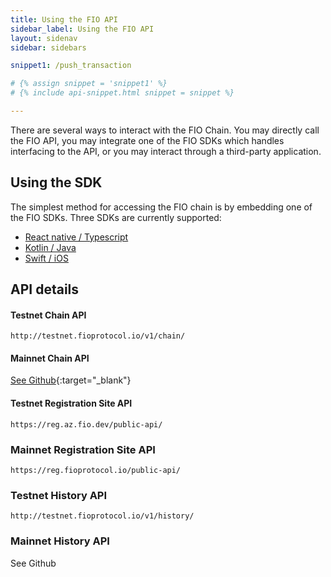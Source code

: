 ```yaml
---
title: Using the FIO API
sidebar_label: Using the FIO API
layout: sidenav
sidebar: sidebars

snippet1: /push_transaction

# {% assign snippet = 'snippet1' %}
# {% include api-snippet.html snippet = snippet %}

---
```


There are several ways to interact with the FIO Chain. You may directly call the FIO API, you may integrate one of the FIO SDKs which handles interfacing to the API, or you may interact through a third-party application. 

## Using the SDK

The simplest method for accessing the FIO chain is by embedding one of the FIO SDKs. Three SDKs are currently supported:

* [React native / Typescript](https://github.com/fioprotocol/fiosdk_typescript)
* [Kotlin / Java](https://github.com/fioprotocol/fiosdk_kotlin)
* [Swift / iOS](https://github.com/fioprotocol/fiosdk_ios)

## API details

#### Testnet Chain API

`http://testnet.fioprotocol.io/v1/chain/`

#### Mainnet Chain API

[See Github](https://github.com/fioprotocol/fio.mainnet){:target="_blank"}

#### Testnet Registration Site API

`https://reg.az.fio.dev/public-api/`

### Mainnet Registration Site API

`https://reg.fioprotocol.io/public-api/`

### Testnet History API

`http://testnet.fioprotocol.io/v1/history/`

### Mainnet History API

See Github

